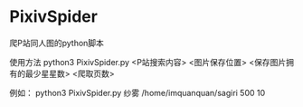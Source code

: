 # PixivSpider
爬P站同人图的python脚本

使用方法
python3 PixivSpider.py <P站搜索内容> <图片保存位置> <保存图片拥有的最少星星数> <爬取页数>

例如：
python3 PixivSpider.py 纱雾 /home/imquanquan/sagiri 500 10
